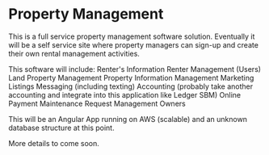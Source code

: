 # Property Management

This is a full service property management software solution. Eventually it will be a self service site where property managers can sign-up and create their own rental management activities.

This software will include:
Renter's Information
Renter Management (Users)
Land Property Management
Property Information Management
Marketing Listings
Messaging (including texting) 
Accounting (probably take another accounting and integrate into this application like Ledger SBM) 
Online Payment
Maintenance Request
Management Owners


This will be an Angular App running on AWS (scalable) and an unknown database structure at this point.

More details to come soon.